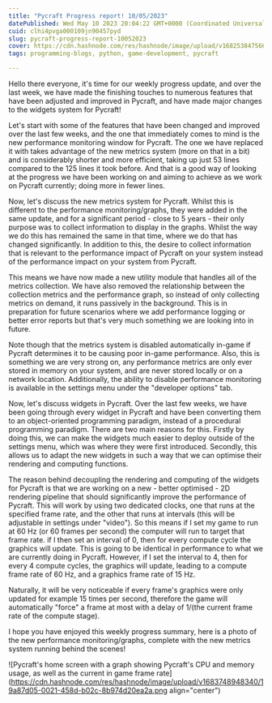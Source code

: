 ```yaml
---
title: "Pycraft Progress report! 10/05/2023"
datePublished: Wed May 10 2023 20:04:22 GMT+0000 (Coordinated Universal Time)
cuid: clhi4pvga000109jn90457pyd
slug: pycraft-progress-report-10052023
cover: https://cdn.hashnode.com/res/hashnode/image/upload/v1682538475667/36cbf14a-8b42-4c6d-b354-bd83e2569d01.png
tags: programming-blogs, python, game-development, pycraft

---
```


Hello there everyone, it's time for our weekly progress update, and over the last week, we have made the finishing touches to numerous features that have been adjusted and improved in Pycraft, and have made major changes to the widgets system for Pycraft!

Let's start with some of the features that have been changed and improved over the last few weeks, and the one that immediately comes to mind is the new performance monitoring window for Pycraft. The one we have replaced it with takes advantage of the new metrics system (more on that in a bit) and is considerably shorter and more efficient, taking up just 53 lines compared to the 125 lines it took before. And that is a good way of looking at the progress we have been working on and aiming to achieve as we work on Pycraft currently; doing more in fewer lines.

Now, let's discuss the new metrics system for Pycraft. Whilst this is different to the performance monitoring/graphs, they were added in the same update, and for a significant period - close to 5 years - their only purpose was to collect information to display in the graphs. Whilst the way we do this has remained the same in that time, where we do that has changed significantly. In addition to this, the desire to collect information that is relevant to the performance impact of Pycraft on your system instead of the performance impact on your system from Pycraft.

This means we have now made a new utility module that handles all of the metrics collection. We have also removed the relationship between the collection metrics and the performance graph, so instead of only collecting metrics on demand, it runs passively in the background. This is in preparation for future scenarios where we add performance logging or better error reports but that's very much something we are looking into in future.

Note though that the metrics system is disabled automatically in-game if Pycraft determines it to be causing poor in-game performance. Also, this is something we are very strong on, any performance metrics are only ever stored in memory on your system, and are never stored locally or on a network location. Additionally, the ability to disable performance monitoring is available in the settings menu under the "developer options" tab.

Now, let's discuss widgets in Pycraft. Over the last few weeks, we have been going through every widget in Pycraft and have been converting them to an object-oriented programming paradigm, instead of a procedural programming paradigm. There are two main reasons for this. Firstly by doing this, we can make the widgets much easier to deploy outside of the settings menu, which was where they were first introduced. Secondly, this allows us to adapt the new widgets in such a way that we can optimise their rendering and computing functions.

The reason behind decoupling the rendering and computing of the widgets for Pycraft is that we are working on a new - better optimised - 2D rendering pipeline that should significantly improve the performance of Pycraft. This will work by using two dedicated clocks, one that runs at the specified frame rate, and the other that runs at intervals (this will be adjustable in settings under "video"). So this means if I set my game to run at 60 Hz (or 60 frames per second) the computer will run to target that frame rate. if I then set an interval of 0, then for every compute cycle the graphics will update. This is going to be identical in performance to what we are currently doing in Pycraft. However, if I set the interval to 4, then for every 4 compute cycles, the graphics will update, leading to a compute frame rate of 60 Hz, and a graphics frame rate of 15 Hz.

Naturally, it will be very noticeable if every frame's graphics were only updated for example 15 times per second, therefore the game will automatically "force" a frame at most with a delay of 1/(the current frame rate of the compute stage).

I hope you have enjoyed this weekly progress summary, here is a photo of the new performance monitoring/graphs, complete with the new metrics system running behind the scenes!

![Pycraft's home screen with a graph showing Pycraft's CPU and memory usage, as well as the current in game frame rate](https://cdn.hashnode.com/res/hashnode/image/upload/v1683748948340/19a87d05-0021-458d-b02c-8b974d20ea2a.png align="center")